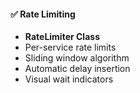 #### ✅ Rate Limiting
- **RateLimiter Class**
- Per-service rate limits
- Sliding window algorithm
- Automatic delay insertion
- Visual wait indicators
